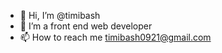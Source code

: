 - 👋 Hi, I’m @timibash 
- 🌱 I’m a front end web developer 
- 📫 How to reach me timibash0921@gmail.com 

<!---
timibash/timibash is a ✨ special ✨ repository because its `README.md` (this file) appears on your GitHub profile.
You can click the Preview link to take a look at your changes.
--->
